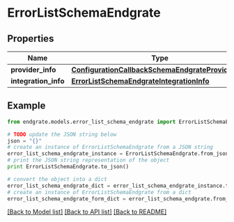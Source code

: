 # ErrorListSchemaEndgrate


## Properties

Name | Type | Description | Notes
------------ | ------------- | ------------- | -------------
**provider_info** | [**ConfigurationCallbackSchemaEndgrateProviderInfo**](ConfigurationCallbackSchemaEndgrateProviderInfo.md) |  | [optional] 
**integration_info** | [**ErrorListSchemaEndgrateIntegrationInfo**](ErrorListSchemaEndgrateIntegrationInfo.md) |  | [optional] 

## Example

```python
from endgrate.models.error_list_schema_endgrate import ErrorListSchemaEndgrate

# TODO update the JSON string below
json = "{}"
# create an instance of ErrorListSchemaEndgrate from a JSON string
error_list_schema_endgrate_instance = ErrorListSchemaEndgrate.from_json(json)
# print the JSON string representation of the object
print ErrorListSchemaEndgrate.to_json()

# convert the object into a dict
error_list_schema_endgrate_dict = error_list_schema_endgrate_instance.to_dict()
# create an instance of ErrorListSchemaEndgrate from a dict
error_list_schema_endgrate_form_dict = error_list_schema_endgrate.from_dict(error_list_schema_endgrate_dict)
```
[[Back to Model list]](../README.md#documentation-for-models) [[Back to API list]](../README.md#documentation-for-api-endpoints) [[Back to README]](../README.md)


